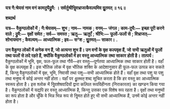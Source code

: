 **यत्र नै:श्रेयसं नाम वनं कामदुघैद्र्रुमै: ।** **सर्वर्तुश्रीभिॢवभ्राजत्कैवल्यमिव मूॢतमत् ॥ १६॥** 

**शब्दार्थ** 

**यत्र—** **वैकुण्ठलोकों में** **; नै:श्रेयसम्—** **शुभ** **; नाम—** **नामक** **; वनम्—** **जंगल** **; काम-दुघै:—** **इच्छा पूरी करने वाले** **; द्रुमै:—** **वृक्षों** **समेत** **; सर्व—** **समस्त** **; ऋतु—** **ऋतुएँ** **; श्रीभि:—** **फूलों-फलों से** **; विभ्राजत्—** **शोभायमान** **; कैवल्यम्—** **आध्यात्मिक** **; इव—** **स²श** **;** **मूॢतमत्—** **साकार।** **.** 

**उन वैकुण्ठ लोकों में अनेक वन हैं, जो अत्यन्त शुभ हैं। उन वनों के वृक्ष कल्पवृक्ष हैं, जो** **सभी ऋतुओं में फूलों तथा फलों से लदे रहते हैं, क्योंकि वैकुण्ठलोकों में हर वस्तु आध्यात्मिक** **तथा साकार होती है।** **तात्पर्य :** वैकुण्ठलोकों में भूमि, वृक्ष, फल-फूल तथा गौवें—हर वस्तु—पूर्णतया आध्यात्मिक तथा साकार होती है। वहाँ के वृक्ष कल्पवृक्ष हैं। इस भौतिक लोक में वृक्ष भौतिक शक्ति के आदेशानुसार ही फूल-फल उत्पन्न कर सकते हैं, किन्तु वैकुण्ठलोकों में वृक्ष, भूमि, निवासी तथा पशु—सभी आध्यात्मिक होते हैं। वहाँ वृक्ष तथा पशु या पशु तथा मनुष्य में कोई अन्तर नहीं होता। यहाँ पर *मूॢतमत्* शब्द सूचित करता है कि हर वस्तु का आध्यात्मिक स्वरूप होता है। इस श्लोक में निॢवशेषवादियों द्वारा कल्पित रूपविहीनता (निराकारता) का खण्डन किया गया है। वैकुण्ठलोकों में यद्यपि हर वस्तु आध्यात्मिक है, किन्तु उसका एक विशेष रूप रहता है। वृक्षों तथा मनुष्यों का रूप होता है और चूँकि वे भिन्न भिन्न रूप से निॢमत होते हुए भी सभी आध्यात्मिक हैं, उनमें कोई अन्तर नहीं होता है।  